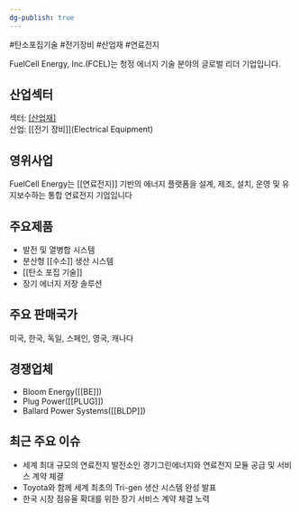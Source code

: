 ```yaml
---
dg-publish: true
---
```

#탄소포집기술 #전기장비 #산업재 #연료전지 


FuelCell Energy, Inc.(FCEL)는 청정 에너지 기술 분야의 글로벌 리더 기업입니다.

## 산업섹터

섹터: [[산업재]](Industrials)  
산업: [[전기 장비]](Electrical Equipment)

## 영위사업

FuelCell Energy는 [[연료전지]] 기반의 에너지 플랫폼을 설계, 제조, 설치, 운영 및 유지보수하는 통합 연료전지 기업입니다

## 주요제품

- 발전 및 열병합 시스템
- 분산형 [[수소]] 생산 시스템
- [[탄소 포집 기술]]
- 장기 에너지 저장 솔루션

## 주요 판매국가

미국, 한국, 독일, 스페인, 영국, 캐나다

## 경쟁업체

- Bloom Energy([[BE]])
- Plug Power([[PLUG]])
- Ballard Power Systems([[BLDP]])

## 최근 주요 이슈

- 세계 최대 규모의 연료전지 발전소인 경기그린에너지와 연료전지 모듈 공급 및 서비스 계약 체결
- Toyota와 함께 세계 최초의 Tri-gen 생산 시스템 완성 발표
- 한국 시장 점유율 확대를 위한 장기 서비스 계약 체결 노력